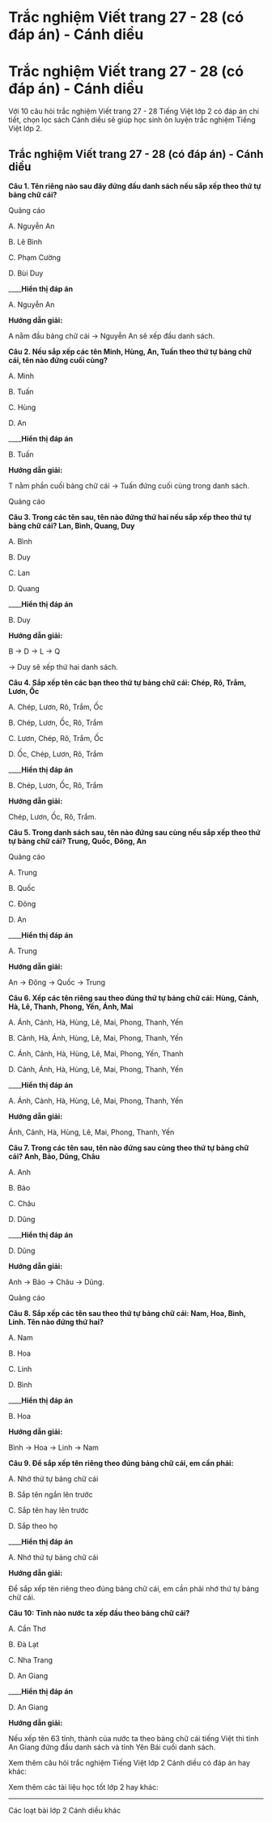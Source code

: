 # Trắc nghiệm Viết trang 27 - 28 (có đáp án) - Cánh diều

# Trắc nghiệm Viết trang 27 - 28 (có đáp án) - Cánh diều

Với 10 câu hỏi trắc nghiệm Viết trang 27 - 28 Tiếng Việt lớp 2 có đáp án chi tiết, chọn lọc sách Cánh diều sẽ giúp học sinh ôn luyện trắc nghiệm Tiếng Việt lớp 2.

## Trắc nghiệm Viết trang 27 - 28 (có đáp án) - Cánh diều

**Câu 1. Tên riêng nào sau đây đứng đầu danh sách nếu sắp xếp theo thứ tự bảng chữ cái?**

Quảng cáo

A. Nguyễn An

B. Lê Bình

C. Phạm Cường

D. Bùi Duy

____**Hiển thị đáp án**

A. Nguyễn An

**Hướng dẫn giải:**

A nằm đầu bảng chữ cái → Nguyễn An sẽ xếp đầu danh sách.

**Câu 2. Nếu sắp xếp các tên Minh, Hùng, An, Tuấn theo thứ tự bảng chữ cái, tên nào đứng cuối cùng?**

A. Minh

B. Tuấn

C. Hùng

D. An

____**Hiển thị đáp án**

B. Tuấn

**Hướng dẫn giải:**

T nằm phần cuối bảng chữ cái → Tuấn đứng cuối cùng trong danh sách.

Quảng cáo

**Câu 3. Trong các tên sau, tên nào đứng thứ hai nếu sắp xếp theo thứ tự bảng chữ cái? Lan, Bình, Quang, Duy**

A. Bình

B. Duy

C. Lan

D. Quang

____**Hiển thị đáp án**

B. Duy

**Hướng dẫn giải:**

B → D → L → Q

→ Duy sẽ xếp thứ hai danh sách.

**Câu 4. Sắp xếp tên các bạn theo thứ tự bảng chữ cái: Chép, Rô, Trắm, Lươn, Ốc**

A. Chép, Lươn, Rô, Trắm, Ốc

B. Chép, Lươn, Ốc, Rô, Trắm

C. Lươn, Chép, Rô, Trắm, Ốc

D. Ốc, Chép, Lươn, Rô, Trắm

____**Hiển thị đáp án**

B. Chép, Lươn, Ốc, Rô, Trắm

**Hướng dẫn giải:**

Chép, Lươn, Ốc, Rô, Trắm.

**Câu 5. Trong danh sách sau, tên nào đứng sau cùng nếu sắp xếp theo thứ tự bảng chữ cái? Trung, Quốc, Đông, An**

Quảng cáo

A. Trung

B. Quốc

C. Đông

D. An

____**Hiển thị đáp án**

A. Trung

**Hướng dẫn giải:**

An → Đông → Quốc → Trung

**Câu 6. Xếp các tên riêng sau theo đúng thứ tự bảng chữ cái: Hùng, Cảnh, Hà, Lê, Thanh, Phong, Yến, Ánh, Mai**

A. Ánh, Cảnh, Hà, Hùng, Lê, Mai, Phong, Thanh, Yến

B. Cảnh, Hà, Ánh, Hùng, Lê, Mai, Phong, Thanh, Yến

C. Ánh, Cảnh, Hà, Hùng, Lê, Mai, Phong, Yến, Thanh

D. Cảnh, Ánh, Hà, Hùng, Lê, Mai, Phong, Thanh, Yến

____**Hiển thị đáp án**

A. Ánh, Cảnh, Hà, Hùng, Lê, Mai, Phong, Thanh, Yến

**Hướng dẫn giải:**

Ánh, Cảnh, Hà, Hùng, Lê, Mai, Phong, Thanh, Yến

**Câu 7. Trong các tên sau, tên nào đứng sau cùng theo thứ tự bảng chữ cái? Anh, Bảo, Dũng, Châu**

A. Anh

B. Bảo

C. Châu

D. Dũng

____**Hiển thị đáp án**

D. Dũng

**Hướng dẫn giải:**

Anh → Bảo → Châu → Dũng.

Quảng cáo

**Câu 8. Sắp xếp các tên sau theo thứ tự bảng chữ cái: Nam, Hoa, Bình, Linh. Tên nào đứng thứ hai?**

A. Nam

B. Hoa

C. Linh

D. Bình

____**Hiển thị đáp án**

B. Hoa

**Hướng dẫn giải:**

Bình → Hoa → Linh → Nam

**Câu 9. Để sắp xếp tên riêng theo đúng bảng chữ cái, em cần phải:**

A. Nhớ thứ tự bảng chữ cái

B. Sắp tên ngắn lên trước

C. Sắp tên hay lên trước

D. Sắp theo họ

____**Hiển thị đáp án**

A. Nhớ thứ tự bảng chữ cái

**Hướng dẫn giải:**

Để sắp xếp tên riêng theo đúng bảng chữ cái, em cần phải nhớ thứ tự bảng chữ cái.

**Câu 10:** **Tỉnh nào nước ta xếp đầu theo bảng chữ cái?**

A. Cần Thơ

B. Đà Lạt

C. Nha Trang

D. An Giang 

____**Hiển thị đáp án**

D. An Giang 

**Hướng dẫn giải:**

Nếu xếp tên 63 tỉnh, thành của nước ta theo bảng chữ cái tiếng Việt thì tỉnh An Giang đứng đầu danh sách và tỉnh Yên Bái cuối danh sách.

Xem thêm câu hỏi trắc nghiệm Tiếng Việt lớp 2 Cánh diều có đáp án hay khác:

Xem thêm các tài liệu học tốt lớp 2 hay khác:

* * *

Các loạt bài lớp 2 Cánh diều khác
